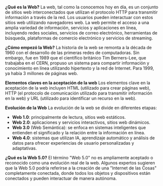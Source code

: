 **¿Qué es la Web?**
La web, tal como la conocemos hoy en día, es un conjunto de sitios web interconectados que utilizan el protocolo HTTP para transmitir información a través de la red. Los usuarios pueden interactuar con estos sitios web utilizando navegadores web. La web permite el acceso a una amplia variedad de información, servicios y aplicaciones en línea, incluyendo redes sociales, servicios de correo electrónico, herramientas de búsqueda, plataformas de comercio electrónico y servicios de streaming.

**¿Cómo empezó la Web?**
La historia de la web se remonta a la década de 1960 con el desarrollo de las primeras redes de computadoras. Sin embargo, fue en 1989 que el científico británico Tim Berners-Lee, que trabajaba en el CERN, propuso un sistema para compartir información y conocimiento en línea utilizando hipertexto y la red de Internet. Para 1999, ya había 3 millones de páginas web.

**Elementos claves en la aceptación de la web**
Los elementos clave en la aceptación de la web incluyen HTML (utilizado para crear páginas web), HTTP (el protocolo de comunicación utilizado para transmitir información en la web) y URL (utilizado para identificar un recurso en la web).

**Evolución de la Web**
La evolución de la web se divide en diferentes etapas: 

- **Web 1.0**: principalmente de lectura, sitios web estáticos.
- **Web 2.0**: aplicaciones y servicios interactivos, sitios web dinámicos.
- **Web 3.0** (Web Semántica): se enfoca en sistemas inteligentes que entienden el significado y la relación entre la información en línea.
- **Web 4.0**: sistemas que utilizan IA, aprendizaje automático y análisis de datos para ofrecer experiencias de usuario personalizadas y adaptativas.

**¿Qué es la Web 5.0?**
El término "Web 5.0" no es ampliamente aceptado o reconocido como una evolución real de la web. Algunos expertos sugieren que la Web 5.0 podría referirse a la creación de una "Internet de las Cosas" completamente conectada, donde todos los objetos y dispositivos están conectados y pueden interactuar de manera autónoma.